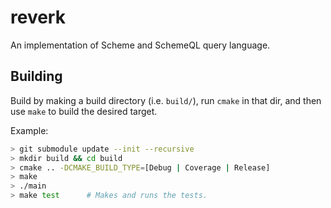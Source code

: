 # reverk

An implementation of Scheme and SchemeQL query language.


## Building

Build by making a build directory (i.e. `build/`), run `cmake` in that dir, and then use `make` to build the desired target.

Example:

``` bash
> git submodule update --init --recursive
> mkdir build && cd build
> cmake .. -DCMAKE_BUILD_TYPE=[Debug | Coverage | Release]
> make
> ./main
> make test      # Makes and runs the tests.
```